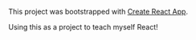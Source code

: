 This project was bootstrapped with [Create React App](https://github.com/facebook/create-react-app).

Using this as a project to teach myself React!
